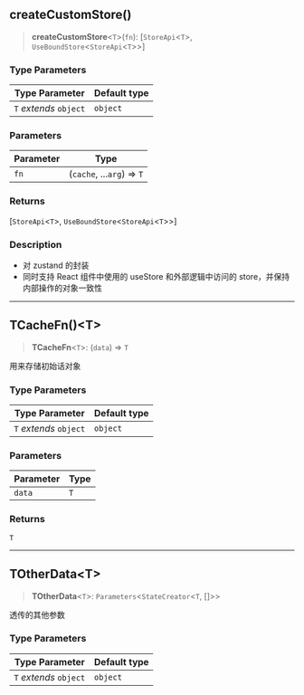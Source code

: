 ## createCustomStore()

> **createCustomStore**\<`T`\>(`fn`): \[`StoreApi`\<`T`\>, `UseBoundStore`\<`StoreApi`\<`T`\>\>\]

### Type Parameters

| Type Parameter | Default type |
| ------ | ------ |
| `T` *extends* `object` | `object` |

### Parameters

| Parameter | Type |
| ------ | ------ |
| `fn` | (`cache`, ...`arg`) => `T` |

### Returns

\[`StoreApi`\<`T`\>, `UseBoundStore`\<`StoreApi`\<`T`\>\>\]

### Description

- 对 zustand 的封装
- 同时支持 React 组件中使用的 useStore 和外部逻辑中访问的 store，并保持内部操作的对象一致性

***

## TCacheFn()\<T\>

> **TCacheFn**\<`T`\>: (`data`) => `T`

用来存储初始话对象

### Type Parameters

| Type Parameter | Default type |
| ------ | ------ |
| `T` *extends* `object` | `object` |

### Parameters

| Parameter | Type |
| ------ | ------ |
| `data` | `T` |

### Returns

`T`

***

## TOtherData\<T\>

> **TOtherData**\<`T`\>: `Parameters`\<`StateCreator`\<`T`, \[\]\>\>

透传的其他参数

### Type Parameters

| Type Parameter | Default type |
| ------ | ------ |
| `T` *extends* `object` | `object` |
